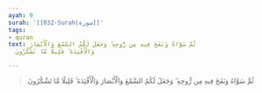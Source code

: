 ```yaml
---
ayah: 9
surah: '[[032-Surah|سورة]]'
tags:
- quran
text: ثُمَّ سَوَّاهُ وَنَفَخَ فِيهِ مِن رُّوحِهِ ۖ وَجَعَلَ لَكُمُ السَّمْعَ وَالْأَبْصَارَ
  وَالْأَفْئِدَةَ ۚ قَلِيلًا مَّا تَشْكُرُونَ

---
```

> ثُمَّ سَوَّاهُ وَنَفَخَ فِيهِ مِن رُّوحِهِ ۖ وَجَعَلَ لَكُمُ السَّمْعَ وَالْأَبْصَارَ وَالْأَفْئِدَةَ ۚ قَلِيلًا مَّا تَشْكُرُونَ

